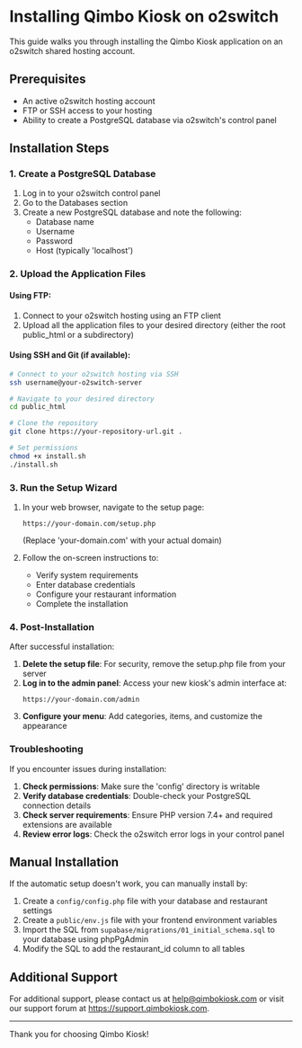 
# Installing Qimbo Kiosk on o2switch

This guide walks you through installing the Qimbo Kiosk application on an o2switch shared hosting account.

## Prerequisites

- An active o2switch hosting account
- FTP or SSH access to your hosting
- Ability to create a PostgreSQL database via o2switch's control panel

## Installation Steps

### 1. Create a PostgreSQL Database

1. Log in to your o2switch control panel
2. Go to the Databases section
3. Create a new PostgreSQL database and note the following:
   - Database name
   - Username
   - Password
   - Host (typically 'localhost')

### 2. Upload the Application Files

#### Using FTP:

1. Connect to your o2switch hosting using an FTP client
2. Upload all the application files to your desired directory (either the root public_html or a subdirectory)

#### Using SSH and Git (if available):

```bash
# Connect to your o2switch hosting via SSH
ssh username@your-o2switch-server

# Navigate to your desired directory
cd public_html

# Clone the repository
git clone https://your-repository-url.git .

# Set permissions
chmod +x install.sh
./install.sh
```

### 3. Run the Setup Wizard

1. In your web browser, navigate to the setup page:
   ```
   https://your-domain.com/setup.php
   ```
   (Replace 'your-domain.com' with your actual domain)

2. Follow the on-screen instructions to:
   - Verify system requirements
   - Enter database credentials
   - Configure your restaurant information
   - Complete the installation

### 4. Post-Installation

After successful installation:

1. **Delete the setup file**: For security, remove the setup.php file from your server
2. **Log in to the admin panel**: Access your new kiosk's admin interface at:
   ```
   https://your-domain.com/admin
   ```
3. **Configure your menu**: Add categories, items, and customize the appearance

### Troubleshooting

If you encounter issues during installation:

1. **Check permissions**: Make sure the 'config' directory is writable
2. **Verify database credentials**: Double-check your PostgreSQL connection details
3. **Check server requirements**: Ensure PHP version 7.4+ and required extensions are available
4. **Review error logs**: Check the o2switch error logs in your control panel

## Manual Installation

If the automatic setup doesn't work, you can manually install by:

1. Create a `config/config.php` file with your database and restaurant settings
2. Create a `public/env.js` file with your frontend environment variables
3. Import the SQL from `supabase/migrations/01_initial_schema.sql` to your database using phpPgAdmin
4. Modify the SQL to add the restaurant_id column to all tables

## Additional Support

For additional support, please contact us at help@qimbokiosk.com or visit our support forum at https://support.qimbokiosk.com.

---

Thank you for choosing Qimbo Kiosk!
